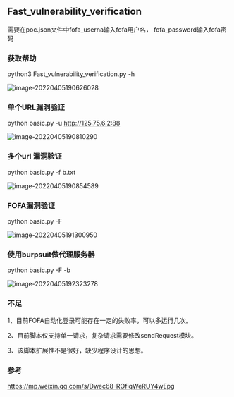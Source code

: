 ## Fast_vulnerability_verification

需要在poc.json文件中fofa_userna输入fofa用户名， fofa_password输入fofa密码

### 获取帮助

python3 Fast_vulnerability_verification.py -h

![image-20220405190626028](https://s2.loli.net/2022/04/05/8STYLEDQad2MWiz.png)

### 单个URL漏洞验证

python basic.py -u http://125.75.6.2:88

![image-20220405190810290](https://s2.loli.net/2022/04/05/wPmsqFEiY364k2I.png)

### 多个url 漏洞验证

python basic.py -f b.txt

![image-20220405190854589](https://s2.loli.net/2022/04/05/7cwheX3BL2aNbWi.png)

### FOFA漏洞验证

python basic.py -F

![image-20220405191300950](https://s2.loli.net/2022/04/05/ud2kUIGmgqrcoAv.png)

### 使用burpsuit做代理服务器

python basic.py -F -b

![image-20220405192323278](https://s2.loli.net/2022/04/05/rQl8bdfVDMCPe6R.png)

### 不足

1、目前FOFA自动化登录可能存在一定的失败率，可以多运行几次。

2、目前脚本仅支持单一请求，复杂请求需要修改sendRequest模块。

3、该脚本扩展性不是很好，缺少程序设计的思想。

### 参考

https://mp.weixin.qq.com/s/Dwec68-ROfiqWeRUY4wEpg